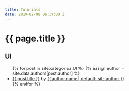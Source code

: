 ```yaml
---
title: Tutorials
date: 2018-02-08 06:39:00 Z
---
```


<h1>{{ page.title }}</h1>
<h2>UI</h2>
<ul>
  {% for post in site.categories.UI %}
  	{% assign author = site.data.authors[post.author] %}
    <li>
      <a href="{{ post.url }}">{{ post.title }}</a> by <a href="mailto:{{ author.email }}">{{ author.name | default: site.author }}</a>
    </li>
  {% endfor %}
</ul>